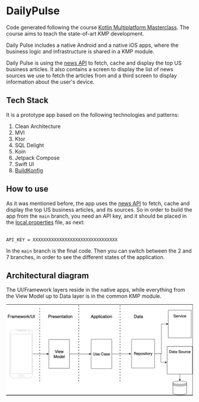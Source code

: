 # DailyPulse
Code generated following the course [Kotlin Multiplatform Masterclass](https://www.udemy.com/course/kotlin-multiplatform-masterclass).
The course aims to teach the state-of-art KMP development. 

Daily Pulse includes a native Android and a native iOS apps, where the business logic and 
infrastructure is shared in a KMP module.

Daily Pulse is using the [news API](https://newsapi.org/) to fetch, cache and display the top US 
business articles. It also contains a screen to display the list of news sources we use to fetch 
the articles from and a third screen to display information about the user's device.

## Tech Stack
It is a prototype app based on the following technologies and patterns:

1. Clean Architecture
2. MVI
3. Ktor
4. SQL Delight
5. Koin
6. Jetpack Compose
7. Swift UI
8. [BuildKonfig](https://github.com/yshrsmz/BuildKonfig)

## How to use
As it was mentioned before, the app uses the [news API](https://newsapi.org/) to fetch, cache and display 
the top US business articles, and its sources. So in order to build the app from the `main` branch, 
you need an API key, and it should be placed in the [local.properties](local.properties) file, as next:

```properties

API_KEY = XXXXXXXXXXXXXXXXXXXXXXXXXXXXXXXX

```

In the `main` branch is the final code. Then you can switch between the 2 and 7 branches, in order
to see the different states of the application. 


## Architectural diagram

The UI/Framework layers reside in the native apps, while everything from the View Model up to Data 
layer is in the common KMP module.

![architecture.png](art%2Farchitecture.png)

